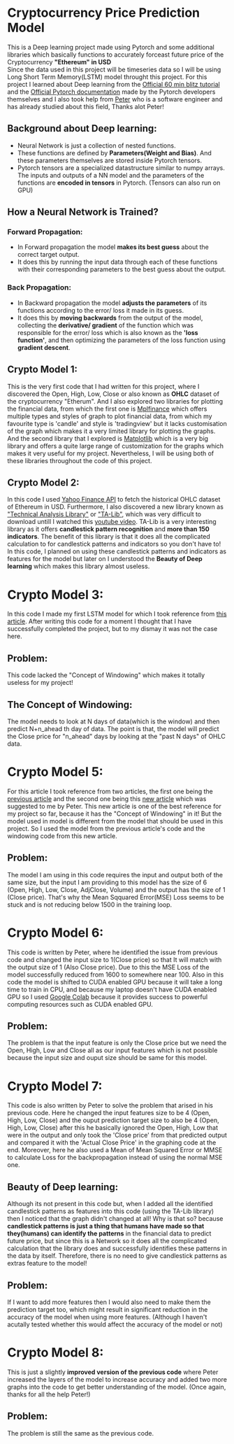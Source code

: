 # Cryptocurrency Price Prediction Model
This is a Deep learning project made using Pytorch and some additional libraries which basically functions to accurately forceast future price of the Cryptocurrency **"Ethereum" in USD**  
Since the data used in this project will be timeseries data so I will be using Long Short Term Memory(LSTM) model throught this project.
For this project I learned about Deep learning from the [Official 60 min blitz tutorial](https://pytorch.org/tutorials/beginner/deep_learning_60min_blitz.html) and the [Official Pytorch documentation](https://pytorch.org/docs/stable/index.html) made by the Pytorch developers themselves and I also took help from [Peter](https://github.com/VaguelySerious/) who is a software engineer and has already studied about this field, Thanks alot Peter!
## Background about Deep learning:
* Neural Network is just a collection of nested functions.  
* These functions are defined by **Parameters(Weight and Bias)**. And these parameters themselves are stored inside Pytorch tensors.  
* Pytorch tensors are a specialized datastructure similar to numpy arrays. The inputs and outputs of a NN model and the parameters of the functions are **encoded in tensors** in Pytorch. (Tensors can also run on GPU)
## How a Neural Network is Trained?
### Forward Propagation:
* In Forward propagation the model **makes its best guess** about the correct target output.
* It does this by running the input data through each of these functions with their corresponding parameters to the best guess about the output.  
### Back Propagation:
* In Backward propagation the model **adjusts the parameters** of its functions according to the error/ loss it made in its guess.
* It does this by **moving backwards** from the output of the model, collecting the **derivative/ gradient** of the function which was responsible for the error/ loss which is also known as the **'loss function'**, and then optimizing the parameters of the loss function using **gradient descent**.
## Crypto Model 1:
This is the very first code that I had written for this project, where I discovered the Open, High, Low, Close or also known as **OHLC** dataset of the cryptocurrency "Etherum". And I also explored two libraries for plotting the financial data, from which the first one is [Mplfinance](https://coderzcolumn.com/tutorials/data-science/candlestick-chart-in-python-mplfinance-plotly-bokeh#) which offers multiple types and styles of graph to plot financial data, from which my favourite type is 'candle' and style is 'tradingview' but it lacks customisation of the graph which makes it a very limited library for plotting the graphs. And the second library that I explored is [Matplotlib](https://matplotlib.org/3.5.3/api/_as_gen/matplotlib.pyplot.html) which is a very big library and offers a quite large range of customization for the graphs which makes it very useful for my project. Nevertheless, I will be using both of these libraries throughout the code of this project.
## Crypto Model 2:
In this code I used [Yahoo Finance API](https://pypi.org/project/yfinance/) to fetch the historical OHLC dataset of Ethereum in USD. Furthermore, I also discovered a new library known as ["Technical Analysis Library"](https://ta-lib.github.io/ta-lib-python/) or ["TA-Lib"](https://pypi.org/project/TA-Lib/), which was very difficult to download untill I watched this [youtube video](https://www.youtube.com/watch?v=30BaSfz0FGE&t=285s). TA-Lib is a very interesting library as it offers **candlestick pattern recognition** and **more than 150 indicators**. The benefit of this library is that it does all the complicated calculation to for candlestick patterns and indicators so you don't have to! In this code, I planned on using these candlestick patterns and indicators as features for the model but later on I understood the **Beauty of Deep learning** which makes this library almost useless.
# Crypto Model 3:
In this code I made my first LSTM model for which I took reference from [this article](https://cnvrg.io/pytorch-lstm/). After writing this code for a moment I thought that I have successfully completed the project, but to my dismay it was not the case here. 
## Problem:
This code lacked the "Concept of Windowing" which makes it totally useless for my project!
## The Concept of Windowing:
The model needs to look at N days of data(which is the window) and then predict N+n_ahead th day of data. The point is that, the model will predict the Close price for "n_ahead" days by looking at the "past N days" of OHLC data.
# Crypto Model 5:
For this article I took reference from two articles, the first one being the [previous article]() and the second one being this [new article]() which was suggested to me by Peter. This new article is one of the best reference for my project so far, because it has the "Concept of Windowing" in it! But the model used in model is different from the model that should be used in this project. So I used the model from the previous article's code and the windowing code from this new article.
## Problem: 
The model I am using  in this code requires the input and output both of the same size, but the input I am providing to this model has the size of 6 (Open, High, Low, Close, AdjClose, Volume) and the output has the size of 1 (Close price). That's why the Mean Sqquared Error(MSE) Loss seems to be stuck and is not reducing below 1500 in the training loop.
# Crypto Model 6:
This code is written by Peter, where he identified the issue from previous code and changed the input size to 1(Close price) so that It will match with the output size of 1 (Also Close price). Due to this the MSE Loss of the model successfully reduced from 1600 to somewhere near 100. Also in this code the model is shifted to CUDA enabled GPU because it will take a long time to train in CPU, and because my laptop doesn't have CUDA enabled GPU so I used [Google Colab](https://colab.google/) because it provides success to powerful computing resources such as CUDA enabled GPU.
## Problem:
The problem is that the input feature is only the Close price but we need the Open, High, Low and Close all as our input features which is not possible because the input size and ouput size should be same for this model.
# Crypto Model 7:
This code is also written by Peter to solve the problem that arised in his previous code. Here he changed the input features size to be 4 (Open, High, Low, Close) and the ouput prediction target size to also be 4 (Open, High, Low, Close) after this he basically ignored the Open, High, Low that were in the output and only took the 'Close price' from that predicted output and compared it with the 'Actual Close Price' in the graphing code at the end. Moreover, here he also used a Mean of Mean Squared Error or MMSE to calculate Loss for the backpropagation instead of using the normal MSE one.
## Beauty of Deep learning:
Although its not present in this code but, when I added all the identified candlestick patterns as features into this code (using the TA-Lib library) then I noticed that the graph didn't changed at all! Why is that so? because **candlestick patterns is just a thing that humans have made so that they(humans) can identify the patterns** in the financial data to predict future price, but since this is a Network so it does all the complicated calculation that the library does and successfully identifies these patterns in the data by itself. Therefore, there is no need to give candlestick patterns as extras feature to the model!
## Problem:
If I want to add more features then I would also need to make them the prediction target too, which might result in significant reduction in the accuracy of the model when using more features. (Although I haven't acutally tested whether this would affect the accuracy of the model or not)
# Crypto Model 8:
This is just a slightly **improved version of the previous code** where Peter increased the layers of the model to increase accuracy and added two more graphs into the code to get better understanding of the model.   (Once again, thanks for all the help Peter!)
## Problem:
The problem is still the same as the previous code.


